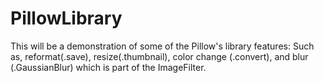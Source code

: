 # PillowLibrary
This will be a demonstration of some of the Pillow's library features: Such as, reformat(.save), resize(.thumbnail), color change (.convert), and blur (.GaussianBlur) which is part of the ImageFilter.
